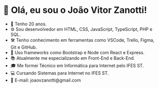 # 👋 Olá, eu sou o João Vitor Zanotti!
- 🌱 Tenho 20 anos.
- ⚙️ Sou desenvolvedor em HTML, CSS, JavaScript, TypeScript, PHP e SQL.
- 🛠️ Tenho conhecimento em ferramentas como VSCode, Trello, Figma, Git e GitHub.
- 📂 Uso frameworks como Bootstrap e Node com React e Express.
- 📚 Atualmente me especializando em Front-End e Back-End.
- 🎓 Me formei Técnico em Informática para Internet pelo IFES ST.
- 💻 Cursando Sistemas para Internet no IFES ST.
- 📩 E-mail: joaovzanotti<i></i>@gmail.com

<!---
joaozanotti/joaozanotti is a ✨ special ✨ repository because its `README.md` (this file) appears on your GitHub profile.
You can click the Preview link to take a look at your changes.
--->
